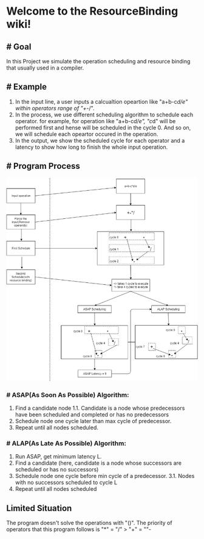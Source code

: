 # Welcome to the ResourceBinding wiki!

## # **Goal**

In this Project we simulate the operation scheduling and resource binding that usually used in a compiler.

## # **Example**

1. In the input line, a user inputs a calcualtion opeartion like "a+b-c*d/e" within operators range of "+-*/".
2. In the process, we use different scheduling algorithm to schedule each operator. for example, for operation like "a+b-c*d/e", "c*d" will be performed first and hense will be scheduled in the cycle 0. And so on, we will schedule each opeartor occured in the operation.
3. In the output, we show the scheduled cycle for each operator and a latency to show how long to finish the whole input operation.

## # **Program Process**

![Resource Binding Work flow](https://github.com/allen1031/ResrouceBinding/blob/master/ConsoleApplication3/resource_binding.png)


### # **ASAP(As Soon As Possible) Algorithm:**
1. Find a candidate node 
   1.1. Candidate is a node whose predecessors have been scheduled and completed or has no predecessors
2. Schedule node one cycle later than max cycle of predecessor. 
3. Repeat until all nodes scheduled.

### # **ALAP(As Late As Possible) Algorithm:**
1. Run ASAP, get minimum latency L.
2. Find a candidate (here, candidate is  a node whose successors are scheduled or has no successors) 
3. Schedule node one cycle before min cycle of a predecessor.
   3.1. Nodes with no successors scheduled to cycle L 
4. Repeat until all nodes scheduled 

## **Limited Situation**
The program doesn't solve the operations with "()". The priority of operators that this program follows is "*" = "/" > "+" = ""- 

